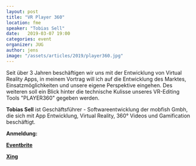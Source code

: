 ```yaml
---
layout: post
title: "VR Player 360"
location: fme
speaker: "Tobias Sell"
date:   2019-03-07 19:00
categories: event
organizer: JUG
author: jens
image: "/assets/articles/2019/player360.jpg"
---
```


Seit über 3 Jahren beschäftigen wir uns mit der Entwicklung von Virtual Reality Apps, in meinem Vortrag will ich auf die Entwicklung des Marktes, Einsatzmöglichkeiten und unsere eigene Perspektive eingehen. 
Des weiteren soll ein Blick hinter die technische Kulisse unseres VR-Editing Tools "PLAYER360" gegeben werden.

**Tobias Sell** ist Geschäftsführer - Softwareentwicklung der mobfish Gmbh, die sich mit App Entwicklung, Virtual Reality, 360° Videos und Gamification beschäftigt.


**Anmeldung:**

[**Eventbrite**]()

[**Xing**]()

